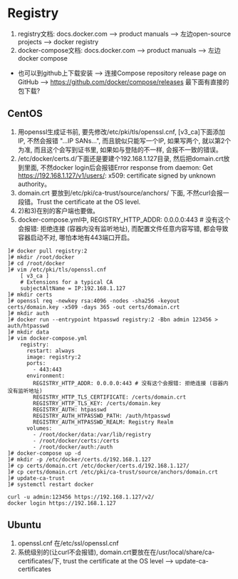 # Registry
1) registry文档: docs.docker.com --> product manuals --> 左边open-source projects --> docker registry  
2) docker-compose文档: docs.docker.com --> product manuals --> 左边docker compose  
  - 也可以到github上下载安装 --> 连接Compose repository release page on GitHub --> https://github.com/docker/compose/releases 最下面有直接的包下载?  

## CentOS
1) 用openssl生成证书前, 要先修改/etc/pki/tls/openssl.cnf, [v3_ca]下面添加IP, 不然会报错 "...IP SANs...", 而且貌似只能写一个IP, 如果写两个, 就以第2个为准, 而且这个会写到证书里, 如果如与登陆的不一样, 会报不一致的错误。  
2) /etc/docker/certs.d/下面还是要建个192.168.1.127目录, 然后把domain.crt放到里面, 不然docker login后会报错Error response from daemon: Get https://192.168.1.127/v1/users/: x509: certificate signed by unknown authority。  
3) domain.crt 要放到/etc/pki/ca-trust/source/anchors/ 下面, 不然curl会报一段错。Trust the certificate at the OS level.  
4) 2)和3)在别的客户端也要做。  
5) docker-compose.yml中, REGISTRY_HTTP_ADDR: 0.0.0.0:443 # 没有这个会报错: 拒绝连接 (容器内没有监听地址), 而配置文件任意内容写错, 都会导致容器启动不对, 哪怕本地有443端口开启。  
```
]# docker pull registry:2  
]# mkdir /root/docker
]# cd /root/docker
]# vim /etc/pki/tls/openssl.cnf
    [ v3_ca ]
    # Extensions for a typical CA
    subjectAltName = IP:192.168.1.127
]# mkdir certs  
]# openssl req -newkey rsa:4096 -nodes -sha256 -keyout certs/domain.key -x509 -days 365 -out certs/domain.crt  
]# mkdir auth
]# docker run --entrypoint htpasswd registry:2 -Bbn admin 123456 > auth/htpasswd
]# mkdir data
]# vim docker-compose.yml
    registry:
      restart: always
      image: registry:2
      ports:
        - 443:443
      environment:
        REGISTRY_HTTP_ADDR: 0.0.0.0:443 # 没有这个会报错: 拒绝连接 (容器内没有监听地址)
        REGISTRY_HTTP_TLS_CERTIFICATE: /certs/domain.crt
        REGISTRY_HTTP_TLS_KEY: /certs/domain.key
        REGISTRY_AUTH: htpasswd
        REGISTRY_AUTH_HTPASSWD_PATH: /auth/htpasswd
        REGISTRY_AUTH_HTPASSWD_REALM: Registry Realm
      volumes:
        - /root/docker/data:/var/lib/registry
        - /root/docker/certs:/certs
        - /root/docker/auth:/auth
]# docker-compose up -d
]# mkdir -p /etc/docker/certs.d/192.168.1.127
]# cp certs/domain.crt /etc/docker/certs.d/192.168.1.127/
]# cp certs/domain.crt /etc/pki/ca-trust/source/anchors/domain.crt
]# update-ca-trust
]# systemctl restart docker
```
```
curl -u admin:123456 https://192.168.1.127/v2/
docker login https://192.168.1.127
```

## Ubuntu
1) openssl.cnf 在/etc/ssl/openssl.cnf  
2) 系统级别的(让curl不会报错), domain.crt要放在在/usr/local/share/ca-certificates/下, trust the certificate at the OS level --> update-ca-certificates  
